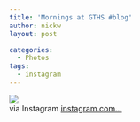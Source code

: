 ```yaml
---
title: 'Mornings at GTHS #blog'
author: nickw
layout: post

categories:
  - Photos
tags:
  - instagram
---
```

<div>
  <img src='http://cdn.nickwhyte.com/static/2013/07/694a9eeaee6811e282ea22000aeb0b83_7.jpg' style='max-width:600px;' /><br /> 
  
  <div>
    via Instagram <a href="http://instagram.com/p/b2AiDYHkyt/" class="autohyperlink" title="http://instagram.com/p/b2AiDYHkyt/" target="_blank">instagram.com&#8230;</a>
  </div>
</div>